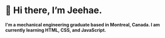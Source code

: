 # 👋 Hi there, I’m Jeehae.

#### I'm a mechanical engineering graduate based in Montreal, Canada. I am currently learning HTML, CSS, and JavaScript.



<!---
jeehaemoon/jeehaemoon is a ✨ special ✨ repository because its `README.md` (this file) appears on your GitHub profile.
You can click the Preview link to take a look at your changes.
--->

